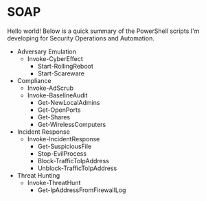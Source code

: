 # SOAP

Hello world! Below is a quick summary of the PowerShell scripts I'm developing for Security Operations and Automation.

* Adversary Emulation
  * Invoke-CyberEffect
    * Start-RollingReboot
    * Start-Scareware
* Compliance
  * Invoke-AdScrub
  * Invoke-BaselineAudit
    * Get-NewLocalAdmins
    * Get-OpenPorts
    * Get-Shares
    * Get-WirelessComputers
* Incident Response
  * Invoke-IncidentResponse
    * Get-SuspiciousFile 
    * Stop-EvilProcess
    * Block-TrafficToIpAddress
    * Unblock-TrafficToIpAddress
* Threat Hunting
  * Invoke-ThreatHunt
    * Get-IpAddressFromFirewallLog  
